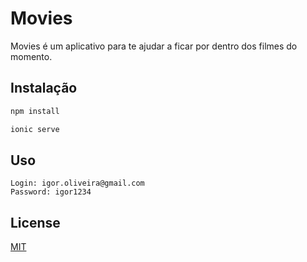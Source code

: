 # Movies

Movies é um aplicativo para te ajudar a ficar por dentro dos filmes do momento.

## Instalação

```bash
npm install
```
```bash
ionic serve
```

## Uso

```
Login: igor.oliveira@gmail.com
Password: igor1234
```

## License
[MIT](https://choosealicense.com/licenses/mit/)
